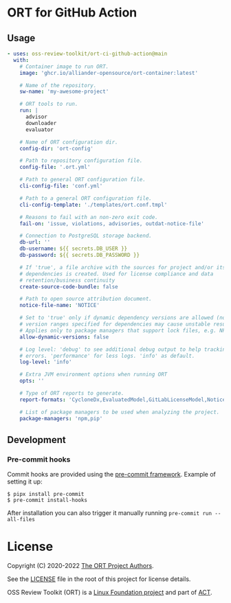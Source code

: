 # ORT for GitHub Action

## Usage

```yaml
- uses: oss-review-toolkit/ort-ci-github-action@main
  with:
    # Container image to run ORT.
    image: 'ghcr.io/alliander-opensource/ort-container:latest'

    # Name of the repository.
    sw-name: 'my-awesome-project'

    # ORT tools to run.
    run: |
      advisor
      downloader
      evaluator

    # Name of ORT configuration dir.
    config-dir: 'ort-config'

    # Path to repository configuration file.
    config-file: '.ort.yml'

    # Path to general ORT configuration file.
    cli-config-file: 'conf.yml'

    # Path to a general ORT configuration file.
    cli-config-template: './templates/ort.conf.tmpl'

    # Reasons to fail with an non-zero exit code.
    fail-on: 'issue, violations, advisories, outdat-notice-file'

    # Connection to PostgreSQL storage backend.
    db-url: ''
    db-username: ${{ secrets.DB_USER }}
    db-password: ${{ secrets.DB_PASSWORD }}

    # If 'true', a file archive with the sources for project and/or its
    # dependencies is created. Used for license compliance and data
    # retention/business continuity
    create-source-code-bundle: false

    # Path to open source attribution document.
    notice-file-name: 'NOTICE'

    # Set to 'true' only if dynamic dependency versions are allowed (note
    # version ranges specified for dependencies may cause unstable results).
    # Applies only to package managers that support lock files, e.g. NPM
    allow-dynamic-versions: false

    # Log level: 'debug' to see additional debug output to help tracking down
    # errors. 'performance' for less logs. 'info' as default.
    log-level: 'info'

    # Extra JVM environment options when running ORT
    opts: ''

    # Type of ORT reports to generate.
    report-formats: 'CycloneDx,EvaluatedModel,GitLabLicenseModel,NoticeTemplate,SpdxDocument,StaticHtml,WebApp'

    # List of package managers to be used when analyzing the project.
    package-managers: 'npm,pip'

```

## Development

### Pre-commit hooks

Commit hooks are provided using the [pre-commit framework](https://pre-commit.com/).
Example of setting it up:

```shell
$ pipx install pre-commit
$ pre-commit install-hooks
```

After installation you can also trigger it manually running `pre-commit run --all-files`

# License

Copyright (C) 2020-2022 [The ORT Project Authors](./NOTICE).

See the [LICENSE](./LICENSE) file in the root of this project for license details.

OSS Review Toolkit (ORT) is a [Linux Foundation project](https://www.linuxfoundation.org) and part of [ACT](https://automatecompliance.org/).
